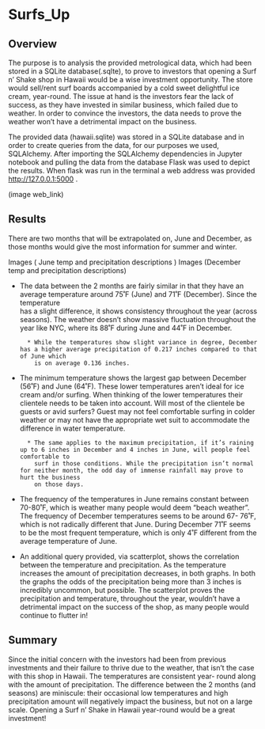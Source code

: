 # Surfs_Up 

## Overview


The purpose is to analysis the provided metrological data, which had been stored in a SQLite database(.sqlte), to prove to investors that opening a Surf n’ Shake shop in Hawaii would be a wise investment opportunity. The store would sell/rent surf boards accompanied by a cold sweet delightful ice cream, year-round. The issue at hand is the investors fear the lack of success, as they have invested in similar business, which failed due to weather. In order to convince the investors, the data needs to prove the weather won’t have a detrimental impact on the business. 


The provided data (hawaii.sqlite) was stored in a SQLite database and in order to create queries from the data, for our purposes we used, SQLAlchemy. After importing the SQLAlchemy dependencies in Jupyter notebook and pulling the data from the database Flask was used to depict the results. When flask was run in the terminal a web address was provided http://127.0.0.1:5000 . 

(image web_link)


## Results 

There are two months that will be extrapolated on, June and December, as those months would give the most information for summer and winter. 

Images ( June temp and precipitation descriptions )
Images (December temp and precipitation descriptions)


* The data between the 2 months are fairly similar in that they have an average temperature around 75˚F (June) and 71˚F (December). Since the temperature   
  has a slight difference, it shows consistency throughout the year (across seasons).  The weather doesn’t show massive fluctuation throughout the year 
  like NYC, where its 88˚F during June and 44˚F in December. 
  
        * While the temperatures show slight variance in degree, December has a higher average precipitation of 0.217 inches compared to that of June which 
          is on average 0.136 inches. 

* The minimum temperature shows the largest gap between December (56˚F) and June (64˚F). These lower temperatures aren’t ideal for ice cream and/or 
  surfing. When thinking of the lower temperatures their clientele needs to be taken into account. Will most of the clientele be guests or avid surfers? 
  Guest may not feel comfortable surfing in colder weather or may not have the appropriate wet suit to accommodate the difference in water temperature. 
  
        * The same applies to the maximum precipitation, if it’s raining up to 6 inches in December and 4 inches in June, will people feel comfortable to 
          surf in those conditions. While the precipitation isn’t normal for neither month, the odd day of immense rainfall may prove to hurt the business 
          on those days. 
          
*	The frequency of the temperatures in June remains constant between 70-80˚F, which is weather many people would deem “beach weather”.  The frequency of 
  December temperatures seems to be around 67- 76˚F, which is not radically different that June. During December 71˚F seems to be the most frequent 
  temperature, which is only 4˚F different from the average temperature of June.  
  
*	An additional query provided, via scatterplot, shows the correlation between the temperature and precipitation. As the temperature increases the amount 
  of precipitation decreases, in both graphs. In both the graphs the odds of the precipitation being more than 3 inches is incredibly uncommon, but 
  possible. The scatterplot proves the precipitation and temperature, throughout the year,  wouldn’t have a detrimental impact on the success of the shop, 
  as many people would continue to flutter in! 


## Summary 


Since the initial concern with the investors had been from previous investments and their failure to thrive due to the weather, that isn’t the case with this shop in Hawaii. The temperatures are consistent year- round along with the amount of precipitation. The difference between the 2 months (and seasons) are miniscule: their occasional low temperatures and high precipitation amount will negatively impact the business, but not on a large scale. Opening a Surf n’ Shake in Hawaii year-round would be a great investment!
